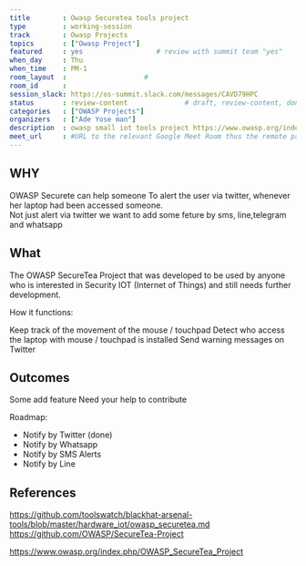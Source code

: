 ```yaml
---
title        : Owasp Securetea tools project
type         : working-session
track        : Owasp Projects
topics       : ["Owasp Project"]
featured     : yes                  # review with summit team "yes"
when_day     : Thu
when_time    : PM-1
room_layout  :                   #
room_id      :
session_slack: https://os-summit.slack.com/messages/CAVD79HPC
status       : review-content              # draft, review-content, done
categories   : ["OWASP Projects"]
organizers   : ["Ade Yose man"]
description  : owasp small iot tools project https://www.owasp.org/index.php/OWASP_SecureTea_Project
meet_url     : #URL to the relevant Google Meet Room thus the remote participants can join a session
---
```


## WHY
OWASP Securete can help someone
To alert the user via twitter, whenever her laptop had been accessed someone.<br>
Not just alert via twitter we want to add some feture by sms, line,telegram and whatsapp

## What
The OWASP SecureTea Project that was developed to be used by anyone who is interested in Security IOT (Internet of Things) and still needs further development.<br>

How it functions:

Keep track of the movement of the mouse / touchpad
Detect who access the laptop with mouse / touchpad is installed
Send warning messages on Twitter


## Outcomes

Some add feature
Need your help to contribute

Roadmap:

- Notify by Twitter (done)
- Notify by Whatsapp
- Notify by SMS Alerts
- Notify by Line

## References
https://github.com/toolswatch/blackhat-arsenal-tools/blob/master/hardware_iot/owasp_securetea.md
https://github.com/OWASP/SecureTea-Project

https://www.owasp.org/index.php/OWASP_SecureTea_Project
